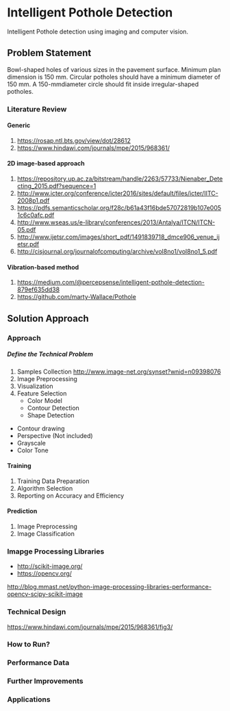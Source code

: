# Intelligent Pothole Detection 
Intelligent Pothole detection using imaging and computer vision.

## Problem Statement
Bowl-shaped holes of various sizes in the pavement surface. Minimum plan dimension is 150 mm. Circular potholes should have a minimum diameter of 150 mm. A 150-mmdiameter circle should fit inside irregular-shaped potholes.


### Literature Review
#### Generic
1. https://rosap.ntl.bts.gov/view/dot/28612
2. https://www.hindawi.com/journals/mpe/2015/968361/

#### 2D image-based approach
1. https://repository.up.ac.za/bitstream/handle/2263/57733/Nienaber_Detecting_2015.pdf?sequence=1
2. http://www.icter.org/conference/icter2016/sites/default/files/icter/IITC-2008p1.pdf
3. https://pdfs.semanticscholar.org/f28c/b61a43f16bde57072819b107e0051c6c0afc.pdf
4. http://www.wseas.us/e-library/conferences/2013/Antalya/ITCN/ITCN-05.pdf
5. http://www.ijetsr.com/images/short_pdf/1491839718_dmce906_venue_ijetsr.pdf
6. http://cisjournal.org/journalofcomputing/archive/vol8no1/vol8no1_5.pdf 

#### Vibration-based method
1. https://medium.com/@percepsense/intelligent-pothole-detection-879ef635dd38
2. https://github.com/marty-Wallace/Pothole

## Solution Approach

### Approach
##### Define the Technical Problem
1. Samples Collection
http://www.image-net.org/synset?wnid=n09398076
2. Image Preprocessing
3. Visualization
4. Feature Selection
   - Color Model
   - Contour Detection
   - Shape Detection

- Contour drawing
- Perspective (Not included)
- Grayscale
- Color Tone

#### Training
1. Training Data Preparation
2. Algorithm Selection
3. Reporting on Accuracy and Efficiency

#### Prediction
1. Image Preprocessing
2. Image Classification


### Imapge Processing Libraries
* http://scikit-image.org/
* https://opencv.org/

http://blog.mmast.net/python-image-processing-libraries-performance-opencv-scipy-scikit-image

### Technical Design

https://www.hindawi.com/journals/mpe/2015/968361/fig3/

### How to Run?

### Performance Data

### Further Improvements

### Applications





